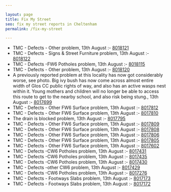 ```yaml
---

layout: page
title: Fix My Street
seo: fix my street reports in Cheltenham
permalink: /fix-my-street

---
```


<!-- fix_marker starts -->

- TMC - Defects - Other problem, 13th August :- [8018121](https://www.fixmystreet.com/report/8018121)
- TMC - Defects - Signs & Street Furniture problem, 13th August :- [8018122](https://www.fixmystreet.com/report/8018122)
- TMC - Defects -FW6 Potholes problem, 13th August :- [8018115](https://www.fixmystreet.com/report/8018115)
- TMC - Defects - Other problem, 13th August :- [8018120](https://www.fixmystreet.com/report/8018120)
- A previously reported problem at this locality has now got considerably worse, see photo. Big ivy bush has now come across almost entire width of Glos CC public rights of way, and also has an active wasps nest within it. Young mothers and children will no longer be able to access this route to get to the nearby school, and also risk being stung., 13th August :- [8017699](https://www.fixmystreet.com/report/8017699)
- TMC - Defects - Other FW6  Surface problem, 13th August :- [8017812](https://www.fixmystreet.com/report/8017812)
- TMC - Defects - Other FW6  Surface problem, 13th August :- [8017810](https://www.fixmystreet.com/report/8017810)
- The drain is blocked problem, 13th August :- [8017795](https://www.fixmystreet.com/report/8017795)
- TMC - Defects - Other FW6  Surface problem, 13th August :- [8017809](https://www.fixmystreet.com/report/8017809)
- TMC - Defects - Other FW6  Surface problem, 13th August :- [8017808](https://www.fixmystreet.com/report/8017808)
- TMC - Defects - Other FW6  Surface problem, 13th August :- [8017806](https://www.fixmystreet.com/report/8017806)
- TMC - Defects - Other FW6  Surface problem, 13th August :- [8017805](https://www.fixmystreet.com/report/8017805)
- TMC - Defects - Other FW6  Surface problem, 13th August :- [8017602](https://www.fixmystreet.com/report/8017602)
- TMC - Defects -CW6 Potholes  problem, 13th August :- [8017431](https://www.fixmystreet.com/report/8017431)
- TMC - Defects -CW6 Potholes  problem, 13th August :- [8017435](https://www.fixmystreet.com/report/8017435)
- TMC - Defects -CW6 Potholes  problem, 13th August :- [8017430](https://www.fixmystreet.com/report/8017430)
- TMC - Defects -other CW6 problem, 13th August :- [8017429](https://www.fixmystreet.com/report/8017429)
- TMC - Defects -CW6 Potholes  problem, 13th August :- [8017276](https://www.fixmystreet.com/report/8017276)
- TMC - Defects - Footways Slabs problem, 13th August :- [8017173](https://www.fixmystreet.com/report/8017173)
- TMC - Defects - Footways Slabs problem, 13th August :- [8017172](https://www.fixmystreet.com/report/8017172)

<!-- fix_marker ends -->